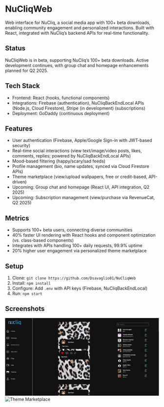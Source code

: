 # NuCliqWeb
Web interface for NuCliq, a social media app with 100+ beta downloads, enabling community engagement and personalized interactions. Built with React, integrated with NuCliq’s backend APIs for real-time functionality.

## Status
NuCliqWeb is in beta, supporting NuCliq’s 100+ beta downloads. Active development continues, with group chat and homepage enhancements planned for Q2 2025.

## Tech Stack
- Frontend: React (hooks, functional components)
- Integrations: Firebase (authentication), NuCliqBackEndLocal APIs (Node.js, Cloud Firestore), Stripe (in development) (subscriptions)
- Deployment: GoDaddy (continuous deployment)

## Features
- User authentication (Firebase, Apple/Google Sign-in with JWT-based security)
- Real-time social interactions (view text/image/video posts, likes, comments, replies; powered by NuCliqBackEndLocal APIs)
- Mood-based filtering (happy/scary/sad feeds)
- Profile management (bio, name updates, synced via Cloud Firestore APIs)
- Theme marketplace (view/upload wallpapers, free or credit-based, API-driven)
- Upcoming: Group chat and homepage (React UI, API integration, Q2 2025)
- Upcoming: Subscription management (view/purchase via RevenueCat, Q2 2025)

## Metrics
- Supports 100+ beta users, connecting diverse communities
- 40% faster UI rendering with React hooks and component optimization (vs. class-based components)
- Integrates with APIs handling 100+ daily requests, 99.9% uptime
- 20% higher user engagement via personalized theme marketplace

## Setup
1. Clone: `git clone https://github.com/Dsavaglio01/NuCliqWeb`
2. Install: `npm install`
3. Configure: Add `.env` with API keys (Firebase, NuCliqBackEndLocal)
4. Run: `npm start`

## Screenshots
![Dashboard](docs/dashboard.png)
![Theme Marketplace](docs/marketplace.png)
